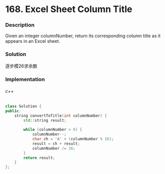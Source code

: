 # 168. Excel Sheet Column Title

### Description

Given an integer columnNumber, return its corresponding column title as it appears in an Excel sheet.

### Solution

逐步模26求余数

### Implementation

###### c++

```c++
class Solution {
public:
    string convertToTitle(int columnNumber) {
        std::string result;
    
        while (columnNumber > 0) {
            columnNumber--; 
            char ch = 'A' + (columnNumber % 26);
            result = ch + result; 
            columnNumber /= 26; 
        }
        return result;
    }
};
```
